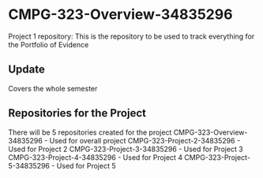 # CMPG-323-Overview-34835296
Project 1 repository:
This is the repository to be used to track everything for the Portfolio of Evidence

## Update
Covers the whole semester

## Repositories for the Project
There will be 5 repositories created for the project
CMPG-323-Overview-34835296 - Used for overall project
CMPG-323-Project-2-34835296 - Used for Project 2 
CMPG-323-Project-3-34835296 - Used for Project 3 
CMPG-323-Project-4-34835296 - Used for Project 4 
CMPG-323-Project-5-34835296 - Used for Project 5 
